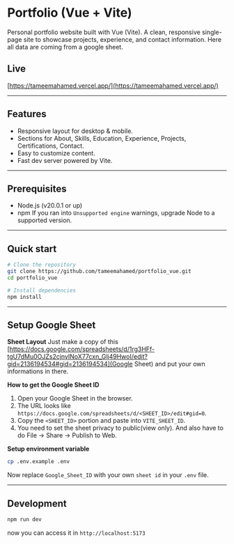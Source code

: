 # Portfolio (Vue + Vite)
Personal portfolio website built with Vue (Vite). A clean, responsive single-page site to showcase projects, experience, and contact information. Here all data are coming from a google sheet.

## Live
[https://tameemahamed.vercel.app/](https://tameemahamed.vercel.app/)

---

## Features
* Responsive layout for desktop & mobile.
* Sections for About, Skills, Education, Experience, Projects, Certifications, Contact.
* Easy to customize content.
* Fast dev server powered by Vite.

---

## Prerequisites
* Node.js (v20.0.1 or up)
* npm
If you ran into `Unsupported engine` warnings, upgrade Node to a supported version.

---

## Quick start
```bash
# Clone the repository
git clone https://github.com/tameemahamed/portfolio_vue.git
cd portfolio_vue

# Install dependencies
npm install
```

---

## Setup Google Sheet

**Sheet Layout**
Just make a copy of this [https://docs.google.com/spreadsheets/d/1rg3HFf-tgU7dMu0OJZs2cjnyINoX77cxn_Glj49HwoI/edit?gid=2136194534#gid=2136194534](Google Sheet) and put your own informations in there.

**How to get the Google Sheet ID**
1. Open your Google Sheet in the browser.
2. The URL looks like `https://docs.google.com/spreadsheets/d/<SHEET_ID>/edit#gid=0`.
3. Copy the `<SHEET_ID>` portion and paste into `VITE_SHEET_ID`.
4. You need to set the sheet privacy to public(view only). And also have to do File → Share → Publish to Web.

**Setup environment variable**
```bash
cp .env.example .env
```

Now replace `Google_Sheet_ID` with your own `sheet id` in your `.env` file.

---

## Development
```bash
npm run dev
```
now you can access it in `http://localhost:5173`

